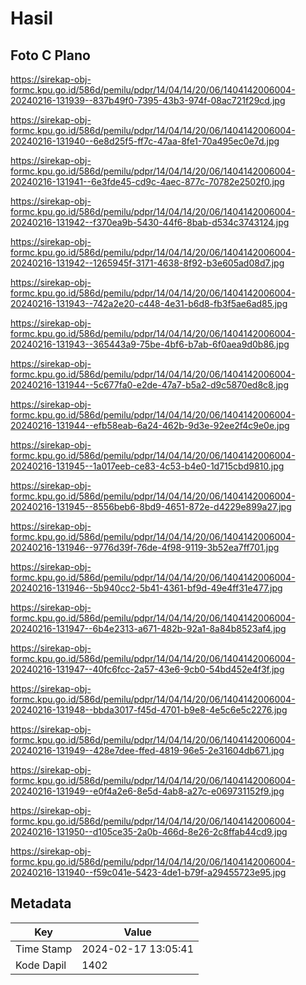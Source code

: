 # Hasil

## Foto C Plano

https://sirekap-obj-formc.kpu.go.id/586d/pemilu/pdpr/14/04/14/20/06/1404142006004-20240216-131939--837b49f0-7395-43b3-974f-08ac721f29cd.jpg

https://sirekap-obj-formc.kpu.go.id/586d/pemilu/pdpr/14/04/14/20/06/1404142006004-20240216-131940--6e8d25f5-ff7c-47aa-8fe1-70a495ec0e7d.jpg

https://sirekap-obj-formc.kpu.go.id/586d/pemilu/pdpr/14/04/14/20/06/1404142006004-20240216-131941--6e3fde45-cd9c-4aec-877c-70782e2502f0.jpg

https://sirekap-obj-formc.kpu.go.id/586d/pemilu/pdpr/14/04/14/20/06/1404142006004-20240216-131942--f370ea9b-5430-44f6-8bab-d534c3743124.jpg

https://sirekap-obj-formc.kpu.go.id/586d/pemilu/pdpr/14/04/14/20/06/1404142006004-20240216-131942--1265945f-3171-4638-8f92-b3e605ad08d7.jpg

https://sirekap-obj-formc.kpu.go.id/586d/pemilu/pdpr/14/04/14/20/06/1404142006004-20240216-131943--742a2e20-c448-4e31-b6d8-fb3f5ae6ad85.jpg

https://sirekap-obj-formc.kpu.go.id/586d/pemilu/pdpr/14/04/14/20/06/1404142006004-20240216-131943--365443a9-75be-4bf6-b7ab-6f0aea9d0b86.jpg

https://sirekap-obj-formc.kpu.go.id/586d/pemilu/pdpr/14/04/14/20/06/1404142006004-20240216-131944--5c677fa0-e2de-47a7-b5a2-d9c5870ed8c8.jpg

https://sirekap-obj-formc.kpu.go.id/586d/pemilu/pdpr/14/04/14/20/06/1404142006004-20240216-131944--efb58eab-6a24-462b-9d3e-92ee2f4c9e0e.jpg

https://sirekap-obj-formc.kpu.go.id/586d/pemilu/pdpr/14/04/14/20/06/1404142006004-20240216-131945--1a017eeb-ce83-4c53-b4e0-1d715cbd9810.jpg

https://sirekap-obj-formc.kpu.go.id/586d/pemilu/pdpr/14/04/14/20/06/1404142006004-20240216-131945--8556beb6-8bd9-4651-872e-d4229e899a27.jpg

https://sirekap-obj-formc.kpu.go.id/586d/pemilu/pdpr/14/04/14/20/06/1404142006004-20240216-131946--9776d39f-76de-4f98-9119-3b52ea7ff701.jpg

https://sirekap-obj-formc.kpu.go.id/586d/pemilu/pdpr/14/04/14/20/06/1404142006004-20240216-131946--5b940cc2-5b41-4361-bf9d-49e4ff31e477.jpg

https://sirekap-obj-formc.kpu.go.id/586d/pemilu/pdpr/14/04/14/20/06/1404142006004-20240216-131947--6b4e2313-a671-482b-92a1-8a84b8523af4.jpg

https://sirekap-obj-formc.kpu.go.id/586d/pemilu/pdpr/14/04/14/20/06/1404142006004-20240216-131947--40fc6fcc-2a57-43e6-9cb0-54bd452e4f3f.jpg

https://sirekap-obj-formc.kpu.go.id/586d/pemilu/pdpr/14/04/14/20/06/1404142006004-20240216-131948--bbda3017-f45d-4701-b9e8-4e5c6e5c2276.jpg

https://sirekap-obj-formc.kpu.go.id/586d/pemilu/pdpr/14/04/14/20/06/1404142006004-20240216-131949--428e7dee-ffed-4819-96e5-2e31604db671.jpg

https://sirekap-obj-formc.kpu.go.id/586d/pemilu/pdpr/14/04/14/20/06/1404142006004-20240216-131949--e0f4a2e6-8e5d-4ab8-a27c-e069731152f9.jpg

https://sirekap-obj-formc.kpu.go.id/586d/pemilu/pdpr/14/04/14/20/06/1404142006004-20240216-131950--d105ce35-2a0b-466d-8e26-2c8ffab44cd9.jpg

https://sirekap-obj-formc.kpu.go.id/586d/pemilu/pdpr/14/04/14/20/06/1404142006004-20240216-131940--f59c041e-5423-4de1-b79f-a29455723e95.jpg


## Metadata

| Key        | Value               |
| ---------- | ------------------- |
| Time Stamp | 2024-02-17 13:05:41 |
| Kode Dapil | 1402                |




